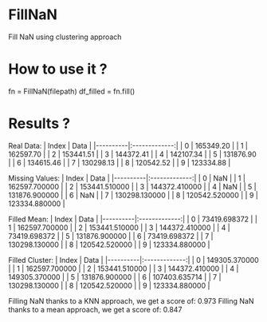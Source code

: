 # FillNaN
Fill NaN using clustering approach


# How to use it ?
fn = FillNaN(filepath)
df_filled = fn.fill()

# Results ?

Real Data:
| Index   |      Data      |
|----------|:-------------:|
| 0 | 165349.20 | 
| 1 | 162597.70 | 
| 2 | 153441.51 | 
| 3 | 144372.41 | 
| 4 | 142107.34 | 
| 5 | 131876.90 | 
| 6 | 134615.46 | 
| 7 | 130298.13 | 
| 8 | 120542.52 | 
| 9 | 123334.88 | 

Missing Values:
| Index   |      Data      |
|----------|:-------------:|
| 0 | NaN | 
| 1 | 162597.700000 | 
| 2 | 153441.510000 | 
| 3 | 144372.410000 | 
| 4 | NaN | 
| 5 | 131876.900000 | 
| 6 | NaN | 
| 7 | 130298.130000 | 
| 8 | 120542.520000 | 
| 9 | 123334.880000 | 

Filled Mean:
| Index   |      Data      |
|----------|:-------------:|
| 0 | 73419.698372 | 
| 1 | 162597.700000 | 
| 2 | 153441.510000 | 
| 3 | 144372.410000 | 
| 4 | 73419.698372 | 
| 5 | 131876.900000 | 
| 6 | 73419.698372 | 
| 7 | 130298.130000 | 
| 8 | 120542.520000 | 
| 9 | 123334.880000 | 

Filled Cluster:
| Index   |      Data      |
|----------|:-------------:|
| 0 | 149305.370000 | 
| 1 | 162597.700000 | 
| 2 | 153441.510000 | 
| 3 | 144372.410000 | 
| 4 | 149305.370000 | 
| 5 | 131876.900000 | 
| 6 | 107403.635714 | 
| 7 | 130298.130000 | 
| 8 | 120542.520000 | 
| 9 | 123334.880000 |


Filling NaN thanks to a KNN approach, we get a score of:
0.973
Filling NaN thanks to a mean approach, we get a score of:
0.847
